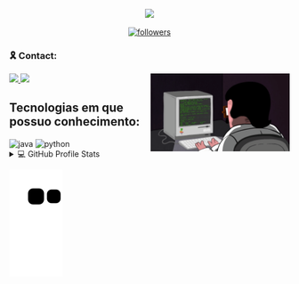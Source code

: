 
<p align="center">
  <img src="https://readme-typing-svg.herokuapp.com/?lines=Welcome+to+my+GitHub+profile!&center=true&width=380&height=45">
</p>

<div>
<p align = "center">
  <a href="https://github.com/brasilhicaro" align="center">
  <img alt="followers" title="Follow me on Github" src="https://img.shields.io/github/followers/brasilhicaro?color=236ad3&labelColor=1155ba&style=for-the-badge&logo=github&label=Follow%20me"/>
  </a>
</p>

### :reminder_ribbon: Contact:
<p>
  <img align="right" width="250" src="./img/programming.gif" />
<a href="https://www.linkedin.com/in/hicaro-brasil-045548220/" alt="Linkedin" target="_blank">
  <img src="https://img.shields.io/badge/-Linkedin-1C1C1C?style=for-the-badge&logo=Linkedin&logoColor=00FFFF&link=https://www.linkedin.com/in/hicaro-brasil-045548220/"/>
</a>
<a href="https://mail.google.com/mail/u/0/?fs=1&tf=cm&source=mailto&to=hicaro.brasil@academico.ifpb.edu.br" alt="Email" target="_blank">

  <img src="https://img.shields.io/badge/Gmail-1C1C1C?style=for-the-badge&logo=gmail&logoColor=00FFFF&link=https://mail.google.com/mail/u/0/?fs=1&tf=cm&source=mailto&to=hicaro.brasil@academico.ifpb.edu.br">
</a>
</p>
</div>
 
<p align="left">

## Tecnologias em que possuo conhecimento:

<div>
    <img align="center" alt = "java" src= "https://img.shields.io/badge/Java-ED8B00?style=for-the-badge&logo=java&logoColor=white"
    />
    <img align="center" alt = "python" src= "https://img.shields.io/badge/Python-14354C?style=for-the-badge&logo=python&logoColor=white"
    />
</div>
<details> 
  
  <summary>💻 GitHub Profile Stats</summary>
  <a href="https://github.com/brasilhicaro">
    
    <img width="42%" src="link"><img width="50%" src="https://github-readme-stats.vercel.app/api?username=brasilhicaro&&show_icons=true&theme=noctis_minimus&include_all_commits=true&count_private=true">
  </a>
  <a>
    <img width="50%" src="https://github-readme-stats.vercel.app/api/top-langs/?username=brasilhicaro&theme=noctis_minimus&layout=compact&langs_count=16" alt="Top Languages">
  </a>

</details>

![Snake gif](https://github.com/brasilhicaro/brasilhicaro/blob/output/github-contribution-grid-snake.svg)
